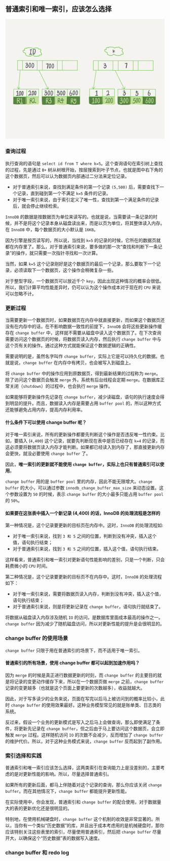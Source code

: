 ## 普通索引和唯一索引，应该怎么选择

![InnoDB的索引组织结构](../../Picture/InnoDB的索引组织结构.webp)

### 查询过程

执行查询的语句是 `select id from T where k=5`。这个查询语句在索引树上查找的过程，先是通过 `B+` 树从树根开始，按层搜索到叶子节点，也就是图中右下角的这个数据页，然后可以认为数据页内部通过二分法来定位记录。
- 对于普通索引来说，查找到满足条件的第一个记录 `(5,500)` 后，需要查找下一个记录，直到碰到第一个不满足 `k=5` 条件的记录。
- 对于唯一索引来说，由于索引定义了唯一性，查找到第一个满足条件的记录后，就会停止继续检索。

`InnoDB` 的数据是按数据页为单位来读写的。也就是说，当需要读一条记录的时候，并不是将这个记录本身从磁盘读出来，而是以页为单位，将其整体读入内存。在 `InnoDB` 中，每个数据页的大小默认是 `16KB`。

因为引擎是按页读写的，所以说，当找到 `k=5` 的记录的时候，它所在的数据页就都在内存里了。那么，对于普通索引来说，要多做的那一次“查找和判断下一条记录”的操作，就只需要一次指针寻找和一次计算。

当然，如果 `k=5` 这个记录刚好是这个数据页的最后一个记录，那么要取下一个记录，必须读取下一个数据页，这个操作会稍微复杂一些。

对于整型字段，一个数据页可以放近千个 `key`，因此出现这种情况的概率会很低。所以，我们计算平均性能差异时，仍可以认为这个操作成本对于现在的 `CPU` 来说可以忽略不计。

### 更新过程

当需要更新一个数据页时，如果数据页在内存中就直接更新，而如果这个数据页还没有在内存中的话，在不影响数据一致性的前提下，`InnoDB` 会将这些更新操作缓存在 `change buffer` 中，这样就不需要从磁盘中读入这个数据页了。在下次查询需要访问这个数据页的时候，将数据页读入内存，然后执行 `change buffer` 中与这个页有关的操作。通过这种方式就能保证这个数据逻辑的正确性。

需要说明的是，虽然名字叫作 `change buffer`，实际上它是可以持久化的数据。也就是说，`change buffer` 在内存中有拷贝，也会被写入到磁盘上。

将 `change buffer` 中的操作应用到原数据页，得到最新结果的过程称为 `merge`。除了访问这个数据页会触发 `merge` 外，系统有后台线程会定期 `merge`。在数据库正常关闭（`shutdown`）的过程中，也会执行 `merge` 操作。

如果能够将更新操作先记录在 `change buffer`，减少读磁盘，语句的执行速度会得到明显的提升。而且，数据读入内存是需要占用 `buffer pool` 的，所以这种方式还能够避免占用内存，提高内存利用率。

#### 什么条件下可以使用 change buffer 呢？

对于唯一索引来说，所有的更新操作都要先判断这个操作是否违反唯一性约束。比如，要插入 (`4,400`) 这个记录，就要先判断现在表中是否已经存在 `k=4` 的记录，而这必须要将数据页读入内存才能判断。如果都已经读入到内存了，那直接更新内存会更快，就没必要使用 `change buffer` 了。

因此，**唯一索引的更新就不能使用 `change buffer`，实际上也只有普通索引可以使用**。

`change buffer` 用的是 `buffer pool` 里的内存，因此不能无限增大。`change buffer` 的大小，可以通过参数 `innodb_change_buffer_max_size` 来动态设置。这个参数设置为 `50` 的时候，表示 `change buffer` 的大小最多只能占用 `buffer pool` 的 `50%`。

#### 如果要在这张表中插入一个新记录 (4,400) 的话，InnoDB 的处理流程是怎样的

第一种情况是，这个记录要更新的目标页在内存中。这时，`InnoDB` 的处理流程如:
- 对于唯一索引来说，找到 `3 和 5` 之间的位置，判断到没有冲突，插入这个值，语句执行结束；
- 对于普通索引来说，找到 `3 和 5` 之间的位置，插入这个值，语句执行结束。

这样看来，普通索引和唯一索引对更新语句性能影响的差别，只是一个判断，只会耗费微小的 `CPU` 时间。

第二种情况是，这个记录要更新的目标页不在内存中。这时，`InnoDB` 的处理流程如下：
- 对于唯一索引来说，需要将数据页读入内存，判断到没有冲突，插入这个值，语句执行结束；
- 对于普通索引来说，则是将更新记录在 `change buffer`，语句执行就结束了。

将数据从磁盘读入内存涉及随机 `IO` 的访问，是数据库里面成本最高的操作之一。`change buffer` 因为减少了随机磁盘访问，所以对更新性能的提升是会很明显的。

### change buffer 的使用场景

`change buffer` 只限于用在普通索引的场景下，而不适用于唯一索引。

#### 普通索引的所有场景，使用 change buffer 都可以起到加速作用吗？

因为 `merge` 的时候是真正进行数据更新的时刻，而 `change buffer` 的主要目的就是将记录的变更动作缓存下来，所以在一个数据页做 `merge` 之前，`change buffer` 记录的变更越多（也就是这个页面上要更新的次数越多），收益就越大。

因此，对于写多读少的业务来说，页面在写完以后马上被访问到的概率比较小，此时 `change buffer` 的使用效果最好。这种业务模型常见的就是账单类、日志类的系统。

反过来，假设一个业务的更新模式是写入之后马上会做查询，那么即使满足了条件，将更新先记录在 `change buffer`，但之后由于马上要访问这个数据页，会立即触发 `merge` 过程。这样随机访问 `IO` 的次数不会减少，反而增加了 `change buffer` 的维护代价。所以，对于这种业务模式来说，`change buffer` 反而起到了副作用。

### 索引选择和实践

普通索引和唯一索引应该怎么选择，这两类索引在查询能力上是没差别的，主要考虑的是对更新性能的影响。所以，尽量选择普通索引。

如果所有的更新后面，都马上伴随着对这个记录的查询，那么你应该关闭 `change buffer`。而在其他情况下，`change buffer` 都能提升更新性能。

在实际使用中，你会发现，普通索引和 `change buffer` 的配合使用，对于数据量大的表的更新优化还是很明显的。

特别地，在使用机械硬盘时，`change buffer` 这个机制的收效是非常显著的。所以，当你有一个类似“历史数据”的库，并且出于成本考虑用的是机械硬盘时，那你应该特别关注这些表里的索引，尽量使用普通索引，然后把 `change buffer` 尽量开大，以确保这个“历史数据”表的数据写入速度。

### change buffer 和 redo log